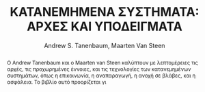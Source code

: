 ---
abstract: Ο Andrew Tanenbaum και ο Maarten van Steen καλύπτουν με λεπτομέρειες τις
  αρχές, τις προχωρημένες έννοιες, και τις τεχνολογίες των κατανεμημένων συστημάτων,
  όπως η επικοινωνία, η αναπαραγωγή, η ανοχή σε βλάβες, και η ασφάλεια. Το βιβλίο
  αυτό προορίζεται γι
author: Andrew S. Tanenbaum, Maarten Van Steen
cover: https://static.eudoxus.gr/books/preview/77/cover-13777.jpg
edition: 1η
eudoxusid: '13777'
isbn: 960-209-924-0
layout: bibtex
num_pages: '912'
publisher: ΕΚΔΟΣΕΙΣ ΚΛΕΙΔΑΡΙΘΜΟΣ ΕΠΕ
ref: isbn_960_209_924_0
title: 'ΚΑΤΑΝΕΜΗΜΕΝΑ ΣΥΣΤΗΜΑΤΑ: ΑΡΧΕΣ ΚΑΙ ΥΠΟΔΕΙΓΜΑΤΑ'
year: '2006'
---